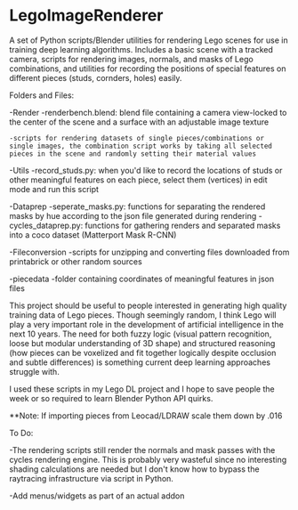 # LegoImageRenderer

A set of Python scripts/Blender utilities for rendering Lego scenes for use in training deep learning algorithms.
Includes a basic scene with a tracked camera, scripts for rendering images, normals, and masks of Lego combinations, and utilities for recording the positions of special features on different pieces (studs, cornders, holes) easily.

Folders and Files:

-Render
	-renderbench.blend: blend file containing a camera view-locked to the center of the scene and a surface with an adjustable image texture

	-scripts for rendering datasets of single pieces/combinations or single images, the combination script works by taking all selected pieces in the scene and randomly setting their material values 

-Utils
	-record_studs.py: when you'd like to record the locations of studs or other meaningful features on each piece, select them (vertices) in edit mode and run this script

-Dataprep
	-seperate_masks.py: functions for separating the rendered masks by hue according to the json file generated during rendering
	-cycles_dataprep.py: functions for gathering renders and separated masks into a coco dataset (Matterport Mask R-CNN)

-Fileconversion
	-scripts for unzipping and converting files downloaded from printabrick or other random sources

-piecedata
	-folder containing coordinates of meaningful features in json files


This project should be useful to people interested in generating high quality training data of Lego pieces.  Though seemingly random, I think Lego will play a very important role in the development of artificial intelligence in the next 10 years.  The need for both fuzzy logic (visual pattern recognition, loose but modular understanding of 3D shape) and structured reasoning (how pieces can be voxelized and fit together logically despite occlusion and subtle differences) is something current deep learning approaches struggle with.  

I used these scripts in my Lego DL project and I hope to save people the week or so required to learn Blender Python API quirks. 

**Note: If importing pieces from Leocad/LDRAW scale them down by .016

To Do:

-The rendering scripts still render the normals and mask passes with the cycles rendering engine.  This is probably very wasteful since no interesting shading calculations are needed but I don't know how to bypass the raytracing infrastructure via script in Python.

-Add menus/widgets as part of an actual addon